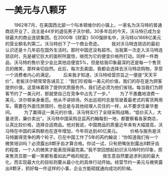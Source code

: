 # 一美元与八颗牙
　　1962年7月，在美国西北部一个叫本顿维尔的小镇上，一家名为沃马特的普通商店开业了，店主是44岁的退伍男子沃尔顿。30多年后的今天，沃马特已成为全球最大的商业连锁集团。在2000年《财富》500强排名中，沃马特以1668亿美元的营业额名列第二。沃马特创下了一个商业奇迹。 
　　我对沃马特连锁店的最初认识还是十几年前在国外生活时。那时中国还没有超市。当我第一次走入沃马特连锁店时，先是被它巨大的面积所震惊，继而为它的便宜价格所打动。同样一件商品，沃马特的售价至少会比其他店便宜5%，但是给我印象最深的还是每一个售货员的微笑，那样亲切自然。此后，每次去美国，我都会选择去沃马特店购物，享受一个消费者内心的满足。 
　　后来我才知道，沃马特经营宗旨之一便是“天天平价”。老板沃尔顿常常告诫员工：“我们珍视每一美元的价值，我们的存在是为顾客提供价值，这意味着除了提供优质服务外，我们还必须为他们省钱。每当我们为顾客节约了一美元时，那就使自己在竞争中占先了一步。” 
　　为了不愚蠢地浪费一美元，沃尔顿亲身垂范。他从不讲排场，外出巡视时总是驾驶着最老式的客货两用车。需要在外面住旅馆时，他总是与其他经理人员住的一样，从不要求住豪华套间。 
　　为了赢得这一美元的价值，沃马特实行了全球采购战略，“低价买入，大量进货，廉价卖出”。沃马特中国采购总监芮约翰每到一地，都要察看各家商店，认真比较价格，选择合适商品。他对我说，中国商品的质量近年来有大幅提高，沃马特在中国的采购额也在逐年增加，今年将达到40亿美元。 
　　价格与服务是沃马特赢得竞争的两个轮子。已在中国工作了5年的芮约翰说：“你知道我们有一个微笑培训吗？必须露出8颗牙齿才算合格。你试一试，只有把嘴张到露出8颗牙齿的程度，一个人的微笑才能表现得最完美。”我不禁回想起初识沃马特时的印象，原来售货员那一颦一笑都有着如此严格的规定。 
　　做生意自然要追求利润的最大化，而实现最大化的目标则要从最小化的具体行动开始。经营节约一美元与微笑露出8颗牙，抓好每一件这样的小事，企业方能砌就通向成功的阶梯。
 